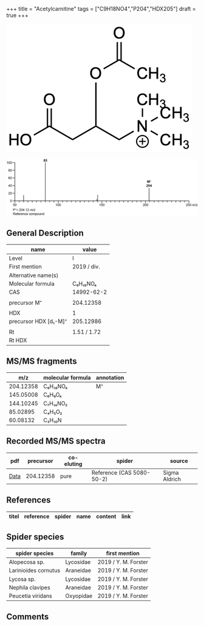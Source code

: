 +++
title = "Acetylcarnitine"
tags = ["C9H18NO4","P204","HDX205"]
draft = true
+++

![](/img/Acetylcarnitine.png)

![](/img_MSMS/204_Acetylcarnitine.png)

## General Description

| name                  | value       |
|-----------------------|-------------|
| Level                 | I           |
| First mention         | 2019 / div. |
| Alternative name(s)   |             |
| Molecular formula     | C₉H₁₈NO₄    |
| CAS                   | 14992-62-2  |
|                       |             |
| precursor M⁺          | 204.12358   |
|                       |             |
| HDX                   | 1           |
| precursor HDX [d₁-M]⁺ | 205.12986   |
|                       |             |
| Rt                    | 1.51 / 1.72 |
| Rt HDX                |             |

## MS/MS fragments

| m/z       | molecular formula | annotation |
|-----------|-------------------|------------|
| 204.12358 | C₉H₁₈NO₄          | M⁺         |
| 145.05008 | C₆H₉O₄            |            |
| 144.10245 | C₇H₁₄NO₂          |            |
| 85.02895  | C₄H₅O₂            |            |
| 60.08132  | C₃H₁₀N            |            |

## Recorded MS/MS spectra

| pdf                                       | precursor | co-eluting | spider                    | source        |
|-------------------------------------------|-----------|------------|---------------------------|---------------|
| [Data](/pdf/204_Acetylcarnitine_1-51.pdf) | 204.12358 | pure       | Reference (CAS 5080-50-2) | Sigma Aldrich |

## References

| titel  | reference | spider | name | content | link |
|--------|-----------|--------|------|---------|------|

## Spider species

| spider species       | family    | first mention        |
|----------------------|-----------|----------------------|
| Alopecosa sp.        | Lycosidae | 2019 / Y. M. Forster |
| Larinioides cornutus | Araneidae | 2019 / Y. M. Forster |
| Lycosa sp.           | Lycosidae | 2019 / Y. M. Forster |
| Nephila clavipes     | Araneidae | 2019 / Y. M. Forster |
| Peucetia viridans    | Oxyopidae | 2019 / Y. M. Forster |

## Comments